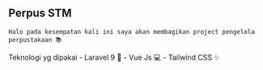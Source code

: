 ## Perpus STM

    Halo pada kesempatan kali ini saya akan membagikan project pengelola perpustakaan 📚 
    
  Teknologi yg dipakai 
            - Laravel 9 💾
            - Vue Js 💻
            - Tailwind CSS ✨

